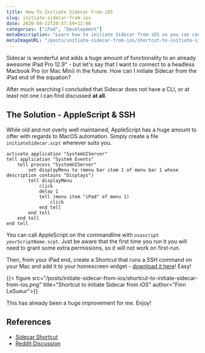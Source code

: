 ```yaml
---
title: How To Initiate Sidecar From iOS
slug: initiate-sidecar-from-ios
date: 2020-04-22T20:57:59+12:00
categories: ["iPad", "Development"]
metaDescription: "Learn how to initiate Sidecar from iOS so you can connect to a headless Mac!"
metaImageURL: "/posts/initiate-sidecar-from-ios/shortcut-to-initiate-sidecar-from-ios.png"
---
```


Sidecar is wonderful and adds a huge amount of functionality to an already awesome iPad Pro 12.9" - but let's say that I want to connect to a headless Macbook Pro (or Mac Mini) in the future. How can I initiate Sidecar from the iPad end of the equation?

<!--more-->

After much searching I concluded that Sidecar does not have a CLI, or at least not one I can find discussed __at all__.

## The Solution - AppleScript & SSH

While old and not overly well maintained, AppleScript has a huge amount to offer with regards to MacOS automation. Simply create a file `initiateSidecar.scpt` wherever suits you.

```applescript
activate application "SystemUIServer"
tell application "System Events"
    tell process "SystemUIServer"
        set displayMenu to (menu bar item 1 of menu bar 1 whose description contains "Displays")
        tell displayMenu
            click
            delay 1
            tell (menu item "iPad" of menu 1)
                click
            end tell
        end tell
    end tell
end tell
```

You can call AppleScript on the commandline with `osascript yourScriptName.scpt`. Just be aware that the first time you run it you will need to grant some extra permissions, so it will not work on first-run.

Then, from your iPad end, create a Shortcut that runs a SSH command on your Mac and add it to your homescreen widget - [download it here][shortcut]! Easy!

{{< figure src="/posts/initiate-sidecar-from-ios/shortcut-to-initiate-sidecar-from-ios.png" title="Shortcut to initiate Sidecar from iOS" author="Finn LeSueur">}}

This has already been a huge improvement for me. Enjoy!

## References
- [Sidecar Shortcut][shortcut]
- [Reddit Discussion][reddit]

[shortcut]: https://www.icloud.com/shortcuts/fc7dea1568204200aede157cf0c28fd1 "Download Sidecar Shortcut"
[reddit]: https://www.reddit.com/r/shortcuts/comments/fzjlil/initiate_sidecar_from_ipad/fn509uh/ "Reddit Discussion"

